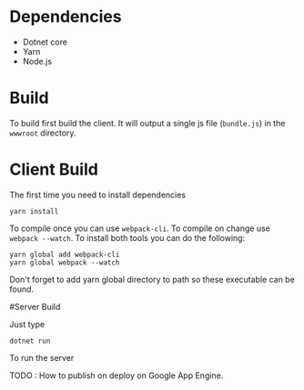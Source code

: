# Dependencies
* Dotnet core
* Yarn
* Node.js

# Build
To build first build the client. It will output a single js file (`bundle.js`) in the `wwwroot` directory.

# Client Build
The first time you need to install dependencies

```
yarn install
```

To compile once you can use `webpack-cli`. To compile on change use `webpack --watch`.
To install both tools you can do the following:

```
yarn global add webpack-cli
yarn global webpack --watch
```

Don't forget to add yarn global directory to path so these executable can be found.

#Server Build

Just type 
```
dotnet run
```
To run the server

TODO : How to publish on deploy on Google App Engine.